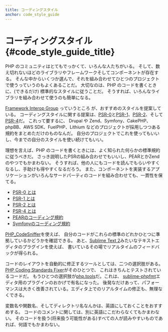 ```yaml
---
title: コーディングスタイル
anchor: code_style_guide
---
```


# コーディングスタイル  {#code_style_guide_title}

PHP のコミュニティはとてもでっかくて、いろんな人たちがいる。
そして、数え切れないほどのライブラリやフレームワークそしてコンポーネントが存在する。
そんな中からいくつか選んで、それを組み合わせてひとつのプロジェクトで使うっていうのもよくあることだ。
大切なのは、PHP のコードを書くときに、(できるだけ) 標準的なスタイルに従うことだ。
そうすれば、いろんなライブラリを組み合わせて使うのも簡単になる。

[Framework Interop Group][fig] っていうところ
が、おすすめのスタイルを提案している。
コーディングスタイルに関する提案は、[PSR-0][psr0]と[PSR-1][psr1]、[PSR-2][psr2]、そして[PSR-4][psr4]だ。
これって要するに、
Drupal や Zend、Symfony、CakePHP、phpBB、AWS SDK、FuelPHP、Lithium
などのプロジェクトが採用しつつある規約をまとめただけのものなんだ。
自分のプロジェクトでこれを使ってもいいし、今までの自分のスタイルを使い続けてもいい。

理想を言えば、PHP のコードを書くときには、よく知られた何らかの標準規約に従うべきだ。
さっき説明したPSRの組み合わせでもいいし、PEARとかZendのやつでもかまわない。
そうすれば、他の人にもコードを読んでもらいやすくなるし、手助けも得やすくなるだろう。
また、コンポーネントを実装するアプリケーションがいろんなサードパーティのコードを組み合わせても、一貫性を保てる。

* [PSR-0 とは][psr0]
* [PSR-1 とは][psr1]
* [PSR-2 とは][psr2]
* [PSR-4 とは][psr4]
* [PEARのコーディング規約][pear-cs]
* [Symfonyのコーディング規約][symfony-cs]

[PHP_CodeSniffer][phpcs]を使えば、
自分のコードがこれらの標準のどれかひとつに準拠しているかどうかを確認できる。
あと、[Sublime Text 2][st-cs]みたいなテキストエディタのプラグインを使えば、
書いているその場でリアルタイムのフィードバックが得られる。

コードのレイアウトを自動的に修正するツールとしては、二つの選択肢がある。
[PHP Coding Standards Fixer][phpcsfixer]がそのひとつで、
これはきちんとテストされているコードだ。
もうひとつの選択肢が[php.tools][phptools]だ。これは、
[sublime-phpfmt][sublime-phpfmt]エディタ用のプラグインのおかげで有名になった。
後発なだけあって、パフォーマンスは大きく改善されている。エディタ上でのリアルタイムの修正も、無理なくできる。

変数名や関数名、そしてディレクトリ名なんかは、英語にしておくことをおすすめする。
コードのコメントに関しては、別に英語にこだわらなくてもかまわない。
そのコードを扱う(将来扱う可能性がある)すべての人が読みやすいものであれば、何語でもかまわない。

[fig]: http://www.php-fig.org/
[psr0]: https://github.com/php-fig/fig-standards/blob/master/accepted/PSR-0.md
[psr1]: https://github.com/php-fig/fig-standards/blob/master/accepted/PSR-1-basic-coding-standard.md
[psr2]: https://github.com/php-fig/fig-standards/blob/master/accepted/PSR-2-coding-style-guide.md
[psr4]: https://github.com/php-fig/fig-standards/blob/master/accepted/PSR-4-autoloader.md
[pear-cs]: http://pear.php.net/manual/ja/standards.php
[symfony-cs]: http://symfony.com/doc/current/contributing/code/standards.html
[phpcs]: http://pear.php.net/package/PHP_CodeSniffer/
[st-cs]: https://github.com/benmatselby/sublime-phpcs
[phpcsfixer]: http://cs.sensiolabs.org/
[phptools]: https://github.com/dericofilho/php.tools
[sublime-phpfmt]: https://github.com/dericofilho/sublime-phpfmt
